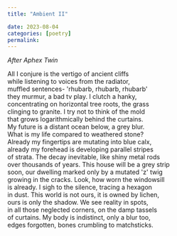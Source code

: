 ```yaml
---
title: "Ambient II"

date: 2023-08-04
categories: [poetry]
permalink:
---
```


*After Aphex Twin*

All I conjure is the vertigo of ancient cliffs  
while listening to voices from the radiator,  
muffled sentences- 'rhubarb, rhubarb, rhubarb'  
they murmur, a bad tv play. I clutch a hanky,  
concentrating on horizontal tree roots, the grass  
clinging to granite. I try not to think of the mold  
that grows logarithmically behind the curtains.  
My future is a distant ocean below, a grey blur.  
What is my life compared to weathered stone?  
Already my fingertips are mutating into blue calx,  
already my forehead is developing parallel stripes  
of strata. The decay inevitable, like shiny metal rods  
over thousands of years. This house will be a grey strip  
soon, our dwelling marked only by a mutated 'z' twig  
growing in the cracks. Look, how worn the windowsill  
is already. I sigh to the silence, tracing a hexagon  
in dust. This world is not ours, it is owned by lichen,  
ours is only the shadow. We see reality in spots,  
in all those neglected corners, on the damp tassels  
of curtains. My body is indistinct, only a blur too,   
edges forgotten, bones crumbling to matchsticks.   
